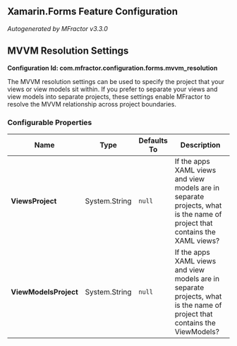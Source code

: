 ## Xamarin.Forms Feature Configuration
*Autogenerated by MFractor v3.3.0*
## MVVM Resolution Settings

**Configuration Id: com.mfractor.configuration.forms.mvvm_resolution**

The MVVM resolution settings can be used to specify the project that your views or view models sit within. If you prefer to separate your views and view models into separate projects, these settings enable MFractor to resolve the MVVM relationship across project boundaries.


### Configurable Properties

| Name | Type | Defaults To | Description |
|------|------|-------------|-------------|
| **ViewsProject** | System.String | <code>null</code> | If the apps XAML views and view models are in separate projects, what is the name of project that contains the XAML views? |
| **ViewModelsProject** | System.String | <code>null</code> | If the apps XAML views and view models are in separate projects, what is the name of project that contains the ViewModels? |

